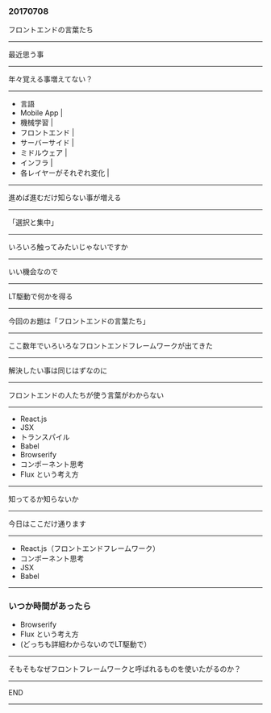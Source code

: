### 20170708

フロントエンドの言葉たち

---

最近思う事

---

年々覚える事増えてない？

---

- 言語
- Mobile App |
- 機械学習 |
- フロントエンド |
- サーバーサイド |
- ミドルウェア |
- インフラ |
- 各レイヤーがそれぞれ変化 |

---

進めば進むだけ知らない事が増える

---

「選択と集中」

---

いろいろ触ってみたいじゃないですか

---

いい機会なので

---

LT駆動で何かを得る

---

今回のお題は「フロントエンドの言葉たち」

---

ここ数年でいろいろなフロントエンドフレームワークが出てきた

---

解決したい事は同じはずなのに

---

フロントエンドの人たちが使う言葉がわからない

---

- React.js
- JSX
- トランスパイル
- Babel
- Browserify
- コンポーネント思考
- Flux という考え方

---

知ってるか知らないか

---

今日はここだけ通ります

---

- React.js（フロントエンドフレームワーク）
- コンポーネント思考
- JSX
- Babel

---
### いつか時間があったら

- Browserify
- Flux という考え方
- (どっちも詳細わからないのでLT駆動で）

---

そもそもなぜフロントフレームワークと呼ばれるものを使いたがるのか？

---

END

---
